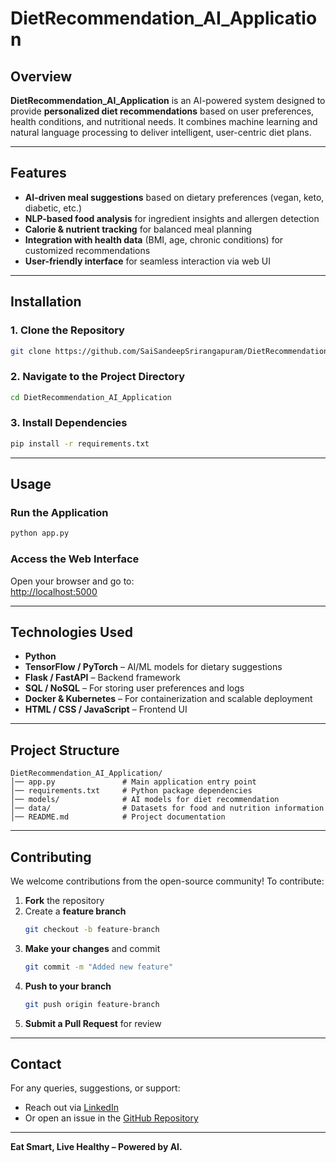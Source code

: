 # DietRecommendation_AI_Application

## Overview
**DietRecommendation_AI_Application** is an AI-powered system designed to provide **personalized diet recommendations** based on user preferences, health conditions, and nutritional needs. It combines machine learning and natural language processing to deliver intelligent, user-centric diet plans.

---

## Features
- **AI-driven meal suggestions** based on dietary preferences (vegan, keto, diabetic, etc.)
- **NLP-based food analysis** for ingredient insights and allergen detection
- **Calorie & nutrient tracking** for balanced meal planning
- **Integration with health data** (BMI, age, chronic conditions) for customized recommendations
- **User-friendly interface** for seamless interaction via web UI

---

## Installation

### 1. Clone the Repository
```bash
git clone https://github.com/SaiSandeepSrirangapuram/DietRecommendation_AI_Application.git
```

### 2. Navigate to the Project Directory
```bash
cd DietRecommendation_AI_Application
```

### 3. Install Dependencies
```bash
pip install -r requirements.txt
```

---

## Usage

### Run the Application
```bash
python app.py
```

### Access the Web Interface
Open your browser and go to:  
[http://localhost:5000](http://localhost:5000)

---

## Technologies Used

- **Python**
- **TensorFlow / PyTorch** – AI/ML models for dietary suggestions
- **Flask / FastAPI** – Backend framework
- **SQL / NoSQL** – For storing user preferences and logs
- **Docker & Kubernetes** – For containerization and scalable deployment
- **HTML / CSS / JavaScript** – Frontend UI

---

## Project Structure

```
DietRecommendation_AI_Application/
│── app.py               # Main application entry point
│── requirements.txt     # Python package dependencies
│── models/              # AI models for diet recommendation
│── data/                # Datasets for food and nutrition information
│── README.md            # Project documentation
```

---

## Contributing

We welcome contributions from the open-source community!
To contribute:

1. **Fork** the repository  
2. Create a **feature branch**  
   ```bash
   git checkout -b feature-branch
   ```
3. **Make your changes** and commit  
   ```bash
   git commit -m "Added new feature"
   ```
4. **Push to your branch**  
   ```bash
   git push origin feature-branch
   ```
5. **Submit a Pull Request** for review

---

## Contact

For any queries, suggestions, or support:  
- Reach out via [LinkedIn](https://www.linkedin.com/in/saisandeepsrirangapuram)  
- Or open an issue in the [GitHub Repository](https://github.com/SaiSandeepSrirangapuram/DietRecommendation_AI_Application/issues)

---

**Eat Smart, Live Healthy – Powered by AI.**
